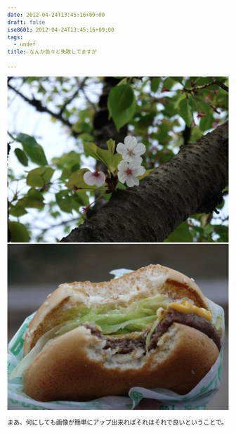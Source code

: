 ```yaml
---
date: 2012-04-24T13:45:16+09:00
draft: false
iso8601: 2012-04-24T13:45:16+09:00
tags:
  - undef
title: なんか色々と失敗してますが

---
```


[![](/assets/images/2012-04-23%2015.53.00_1335242740104.jpg)](/assets/images/2012-04-23%2015.53.00_1335242740104.jpg "2012-04-23 15.53.00.jpg")
[![](/assets/images/2012-04-23%2016.37.40_1335242754723.jpg)](/assets/images/2012-04-23%2016.37.40_1335242754723.jpg "2012-04-23 16.37.40.jpg")

まあ、何にしても画像が簡単にアップ出来ればそれはそれで良いということで。

